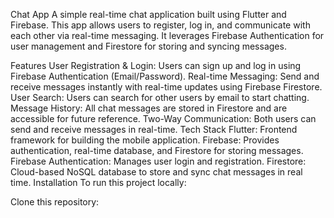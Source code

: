 Chat App
A simple real-time chat application built using Flutter and Firebase. This app allows users to register, log in, and communicate with each other via real-time messaging. It leverages Firebase Authentication for user management and Firestore for storing and syncing messages.

Features
User Registration & Login: Users can sign up and log in using Firebase Authentication (Email/Password).
Real-time Messaging: Send and receive messages instantly with real-time updates using Firebase Firestore.
User Search: Users can search for other users by email to start chatting.
Message History: All chat messages are stored in Firestore and are accessible for future reference.
Two-Way Communication: Both users can send and receive messages in real-time.
Tech Stack
Flutter: Frontend framework for building the mobile application.
Firebase: Provides authentication, real-time database, and Firestore for storing messages.
Firebase Authentication: Manages user login and registration.
Firestore: Cloud-based NoSQL database to store and sync chat messages in real time.
Installation
To run this project locally:

Clone this repository:

